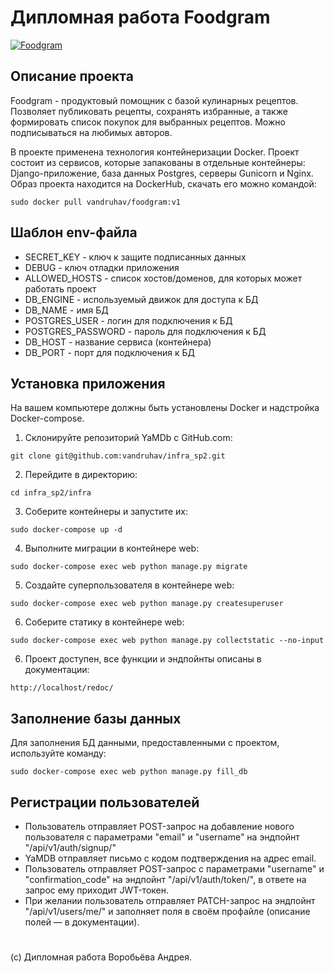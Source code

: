 # Дипломная работа Foodgram

[![Foodgram](https://github.com/vandruhav/foodgram-project-react/actions/workflows/foodgram.yml/badge.svg?branch=master)](http://vandruhav.sytes.net/)

## Описание проекта
Foodgram - продуктовый помощник с базой кулинарных рецептов. Позволяет
публиковать рецепты, сохранять избранные, а также формировать список покупок
для выбранных рецептов. Можно подписываться на любимых авторов.

В проекте применена технология контейнеризации Docker. Проект состоит из
сервисов, которые запакованы в отдельные контейнеры: Django-приложение, база
данных Postgres, серверы Gunicorn и Nginx. Образ проекта находится на
DockerHub, скачать его можно командой:
```
sudo docker pull vandruhav/foodgram:v1
```

## Шаблон env-файла
- SECRET_KEY - ключ к защите подписанных данных
- DEBUG - ключ отладки приложения
- ALLOWED_HOSTS - список хостов/доменов, для которых может работать проект
- DB_ENGINE - используемый движок для доступа к БД
- DB_NAME - имя БД
- POSTGRES_USER - логин для подключения к БД
- POSTGRES_PASSWORD - пароль для подключения к БД
- DB_HOST - название сервиса (контейнера)
- DB_PORT - порт для подключения к БД

## Установка приложения
На вашем компьютере должны быть установлены Docker и надстройка Docker-compose.
1. Склонируйте репозиторий YaMDb с GitHub.com:
```
git clone git@github.com:vandruhav/infra_sp2.git
```
2. Перейдите в директорию:
```
cd infra_sp2/infra
```
3. Соберите контейнеры и запустите их:
```
sudo docker-compose up -d
```
4. Выполните миграции в контейнере web:
```
sudo docker-compose exec web python manage.py migrate
```
5. Создайте суперпользователя в контейнере web:
```
sudo docker-compose exec web python manage.py createsuperuser
```
6. Соберите статику в контейнере web:
```
sudo docker-compose exec web python manage.py collectstatic --no-input
```
6. Проект доступен, все функции и эндпойнты описаны в документации:
```
http://localhost/redoc/
```

## Заполнение базы данных
Для заполнения БД данными, предоставленными с проектом, используйте команду:
```
sudo docker-compose exec web python manage.py fill_db
```

## Регистрации пользователей
- Пользователь отправляет POST-запрос на добавление нового пользователя с
параметрами "email" и "username" на эндпойнт "/api/v1/auth/signup/"
- YaMDB отправляет письмо с кодом подтверждения на адрес email.
- Пользователь отправляет POST-запрос с параметрами "username" и
"confirmation_code" на эндпойнт "/api/v1/auth/token/", в ответе на запрос ему
приходит JWT-токен.
- При желании пользователь отправляет PATCH-запрос на эндпойнт
"/api/v1/users/me/" и заполняет поля в своём профайле (описание полей — в
документации).

#
(с) Дипломная работа Воробьёва Андрея.
